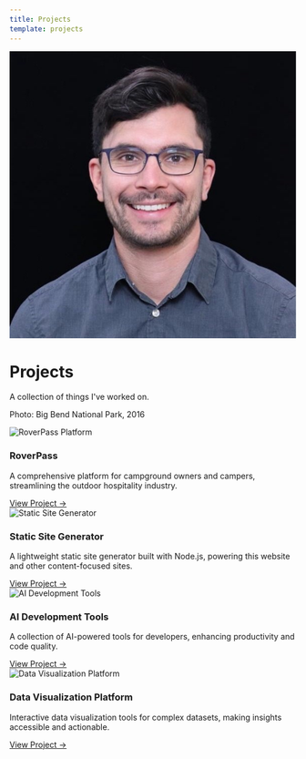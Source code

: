 ```yaml
---
title: Projects
template: projects
---
```


<div class="hero" style="background-image: url('/assets/images/hero/big-bend.jpg')">
    <img src="/assets/images/profile.jpeg" alt="Jacob Poterbin" class="profile-image">
    <div class="hero-content">
        <h1>Projects</h1>
        <p>A collection of things I've worked on.</p>
        <p class="photo-caption">Photo: Big Bend National Park, 2016</p>
    </div>
</div>

<div class="content-section">
<div class="projects-grid">
<div class="project-card">
<img src="../assets/images/roverpass.jpg" alt="RoverPass Platform" class="project-image">
<h3>RoverPass</h3>
<p>A comprehensive platform for campground owners and campers, streamlining the outdoor hospitality industry.</p>
<a href="projects/roverpass.html" class="project-link">View Project →</a>
</div>
<div class="project-card">
<img src="../assets/images/static-site.jpg" alt="Static Site Generator" class="project-image">
<h3>Static Site Generator</h3>
<p>A lightweight static site generator built with Node.js, powering this website and other content-focused sites.</p>
<a href="projects/static-site.html" class="project-link">View Project →</a>
</div>
<div class="project-card">
<img src="../assets/images/ai-tools.jpg" alt="AI Development Tools" class="project-image">
<h3>AI Development Tools</h3>
<p>A collection of AI-powered tools for developers, enhancing productivity and code quality.</p>
<a href="projects/ai-tools.html" class="project-link">View Project →</a>
</div>
<div class="project-card">
<img src="../assets/images/data-viz.jpg" alt="Data Visualization Platform" class="project-image">
<h3>Data Visualization Platform</h3>
<p>Interactive data visualization tools for complex datasets, making insights accessible and actionable.</p>
<a href="projects/data-viz.html" class="project-link">View Project →</a>
</div>
</div>
</div> 